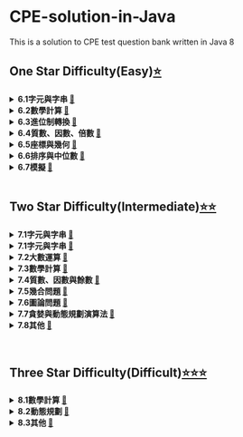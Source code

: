 # CPE-solution-in-Java
This is a solution to CPE test question bank written in Java 8

## One Star Difficulty(Easy)[⭐️][6.0]

<details>
  <summary><strong>6.1字元與字串 <a href=[6.1]>🔗</a><strong></summary>
  
 this is hidden!
</details>
<details>
  <summary><strong>6.2數學計算 <a href=[6.2]>🔗</a><strong></summary>
  
 this is hidden!
</details>
<details>
  <summary><strong>6.3進位制轉換 <a href=[6.3]>🔗</a><strong></summary>
  
 this is hidden!
</details>
<details>
  <summary><strong>6.4質數、因數、倍數 <a href=[6.4]>🔗</a><strong></summary>
  
 this is hidden!
</details>
<details>
  <summary><strong>6.5座標與幾何 <a href=[6.5]>🔗</a><strong></summary>
  
 this is hidden!
</details>
<details>
  <summary><strong>6.6排序與中位數 <a href=[6.6]>🔗</a><strong></summary>
  
 this is hidden!
</details>
<details>
  <summary><strong>6.7模擬 <a href=[6.7]>🔗</a><strong></summary>
  
 this is hidden!
</details>

[6.0]:https://github.com/hankshyu/CPE-solution-in-Java/tree/main/Chapter%206-OneStar(Easy)
[6.1]:https://github.com/hankshyu/CPE-solution-in-Java/tree/main/Chapter%206-OneStar(Easy)/6.1字元與字串
[6.2]:https://github.com/hankshyu/CPE-solution-in-Java/tree/main/Chapter%206-OneStar(Easy)/6.2數學計算
[6.3]:https://github.com/hankshyu/CPE-solution-in-Java/tree/main/Chapter%206-OneStar(Easy)/6.3進位制轉換
[6.4]:https://github.com/hankshyu/CPE-solution-in-Java/tree/main/Chapter%206-OneStar(Easy)/6.4質數、因數、倍數
[6.5]:https://github.com/hankshyu/CPE-solution-in-Java/tree/main/Chapter%206-OneStar(Easy)/6.5座標與幾何
[6.6]:https://github.com/hankshyu/CPE-solution-in-Java/tree/main/Chapter%206-OneStar(Easy)/6.6排序與中位數
[6.7]:https://github.com/hankshyu/CPE-solution-in-Java/tree/main/Chapter%206-OneStar(Easy)/6.7模擬

<br/>

## Two Star Difficulty(Intermediate)[⭐️⭐️][7.0]
<details>
  <summary><strong>7.1字元與字串 <a href=[7.1]>🔗</a><strong></summary>
  
 this is hidden!
</details>
<details>
  <summary><strong>7.1字元與字串 <a href=[7.2]>🔗</a><strong></summary>
  
 this is hidden!
</details>
<details>
  <summary><strong>7.2大數運算 <a href=[7.3]>🔗</a><strong></summary>
  
 this is hidden!
</details>
<details>
  <summary><strong>7.3數學計算 <a href=[7.4]>🔗</a><strong></summary>
  
 this is hidden!
</details>
<details>
  <summary><strong>7.4質數、因數與餘數 <a href=[7.5]>🔗</a><strong></summary>
  
 this is hidden!
</details>
<details>
  <summary><strong>7.5幾合問題 <a href=[7.1]>🔗</a><strong></summary>
  
 this is hidden!
</details>
<details>
  <summary><strong>7.6圖論問題 <a href=[7.6]>🔗</a><strong></summary>
  
 this is hidden!
</details>
<details>
  <summary><strong>7.7貪婪與動態規劃演算法 <a href=[7.7]>🔗</a><strong></summary>
  
 this is hidden!
</details>
<details>
  <summary><strong>7.8其他 <a href=[7.8]>🔗</a><strong></summary>
  
 this is hidden!
</details>

[7.0]:https://github.com/hankshyu/CPE-solution-in-Java/tree/main/Chapter%207-TwoStar(Intermediate)
[7.1]:https://github.com/hankshyu/CPE-solution-in-Java/tree/main/Chapter%207-TwoStar(Intermediate)/7.1字元與字串
[7.2]:https://github.com/hankshyu/CPE-solution-in-Java/tree/main/Chapter%207-TwoStar(Intermediate)/7.2大數運算
[7.3]:https://github.com/hankshyu/CPE-solution-in-Java/tree/main/Chapter%207-TwoStar(Intermediate)/7.3數學計算
[7.4]:https://github.com/hankshyu/CPE-solution-in-Java/tree/main/Chapter%207-TwoStar(Intermediate)/7.4質數、因數與餘數
[7.5]:https://github.com/hankshyu/CPE-solution-in-Java/tree/main/Chapter%207-TwoStar(Intermediate)/7.5幾合問題
[7.6]:https://github.com/hankshyu/CPE-solution-in-Java/tree/main/Chapter%207-TwoStar(Intermediate)/7.6圖論問題
[7.7]:https://github.com/hankshyu/CPE-solution-in-Java/tree/main/Chapter%207-TwoStar(Intermediate)/7.7貪婪與動態規劃演算法
[7.8]:https://github.com/hankshyu/CPE-solution-in-Java/tree/main/Chapter%207-TwoStar(Intermediate)/7.8其他
<br/>
## Three Star Difficulty(Difficult)[⭐️⭐️⭐️][8.0]
<details>
  <summary><strong>8.1數學計算 <a href=[8.1]>🔗</a><strong></summary>
  
 this is hidden!
</details>
<details>
  <summary><strong>8.2動態規劃 <a href=[8.2]>🔗</a><strong></summary>
  
 this is hidden!
</details>
<details>
  <summary><strong>8.3其他 <a href=[8.3]>🔗</a><strong></summary>
  
 this is hidden!
</details>

[8.0]:https://github.com/hankshyu/CPE-solution-in-Java/tree/main/Chapter%208-ThreeStar(Difficult)
[8.1]:https://github.com/hankshyu/CPE-solution-in-Java/tree/main/Chapter%208-ThreeStar(Difficult)/8.1數學計算
[8.2]:https://github.com/hankshyu/CPE-solution-in-Java/tree/main/Chapter%208-ThreeStar(Difficult)/8.2動態規劃
[8.3]:https://github.com/hankshyu/CPE-solution-in-Java/tree/main/Chapter%208-ThreeStar(Difficult)/8.3其他
